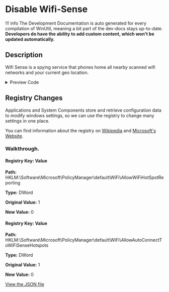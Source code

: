 # Disable Wifi-Sense


!!! info
     The Development Documentation is auto generated for every compilation of WinUtil, meaning a bit part of the dev-docs stays up-to-date. **Developers do have the ability to add custom content, which won't be updated automatically.**


## Description

Wifi Sense is a spying service that phones home all nearby scanned wifi networks and your current geo location.

<!-- BEGIN CUSTOM CONTENT -->

<!-- END CUSTOM CONTENT -->

<details>
<summary>Preview Code</summary>

```json
{
  "Content": "Disable Wifi-Sense",
  "Description": "Wifi Sense is a spying service that phones home all nearby scanned wifi networks and your current geo location.",
  "category": "Essential Tweaks",
  "panel": "1",
  "Order": "a005_",
  "registry": [
    {
      "Path": "HKLM:\\Software\\Microsoft\\PolicyManager\\default\\WiFi\\AllowWiFiHotSpotReporting",
      "Name": "Value",
      "Type": "DWord",
      "Value": "0",
      "OriginalValue": "1"
    },
    {
      "Path": "HKLM:\\Software\\Microsoft\\PolicyManager\\default\\WiFi\\AllowAutoConnectToWiFiSenseHotspots",
      "Name": "Value",
      "Type": "DWord",
      "Value": "0",
      "OriginalValue": "1"
    }
  ]
}
```
</details>

## Registry Changes
Applications and System Components store and retrieve configuration data to modify windows settings, so we can use the registry to change many settings in one place.

You can find information about the registry on [Wikipedia](https://www.wikiwand.com/en/Windows_Registry) and [Microsoft's Website](https://learn.microsoft.com/en-us/windows/win32/sysinfo/registry).
### Walkthrough.
#### Registry Key: Value
**Path:** HKLM:\Software\Microsoft\PolicyManager\default\WiFi\AllowWiFiHotSpotReporting

**Type:** DWord

**Original Value:** 1

**New Value:** 0

#### Registry Key: Value
**Path:** HKLM:\Software\Microsoft\PolicyManager\default\WiFi\AllowAutoConnectToWiFiSenseHotspots

**Type:** DWord

**Original Value:** 1

**New Value:** 0



<!-- BEGIN SECOND CUSTOM CONTENT -->

<!-- END SECOND CUSTOM CONTENT -->

[View the JSON file](https://github.com/ChrisTitusTech/winutil/tree/main/config/tweaks.json)


